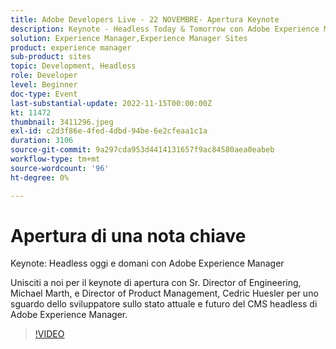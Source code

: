```yaml
---
title: Adobe Developers Live - 22 NOVEMBRE- Apertura Keynote
description: Keynote - Headless Today & Tomorrow con Adobe Experience ManagerUnisciti a noi per il keynote di apertura con Sr. Director of Engineering, Michael Marth, e Director of Product Management, Cedric Huesler per uno sguardo dello sviluppatore sullo stato attuale e futuro del CMS headless di Adobe Experience Manager.
solution: Experience Manager,Experience Manager Sites
product: experience manager
sub-product: sites
topic: Development, Headless
role: Developer
level: Beginner
doc-type: Event
last-substantial-update: 2022-11-15T00:00:00Z
kt: 11472
thumbnail: 3411296.jpeg
exl-id: c2d3f86e-4fed-4dbd-94be-6e2cfeaa1c1a
duration: 3106
source-git-commit: 9a297cda953d4414131657f9ac84580aea0eabeb
workflow-type: tm+mt
source-wordcount: '96'
ht-degree: 0%

---
```


# Apertura di una nota chiave

Keynote: Headless oggi e domani con Adobe Experience Manager

Unisciti a noi per il keynote di apertura con Sr. Director of Engineering, Michael Marth, e Director of Product Management, Cedric Huesler per uno sguardo dello sviluppatore sullo stato attuale e futuro del CMS headless di Adobe Experience Manager.

>[!VIDEO](https://video.tv.adobe.com/v/3411296/?quality=12&learn=on)

